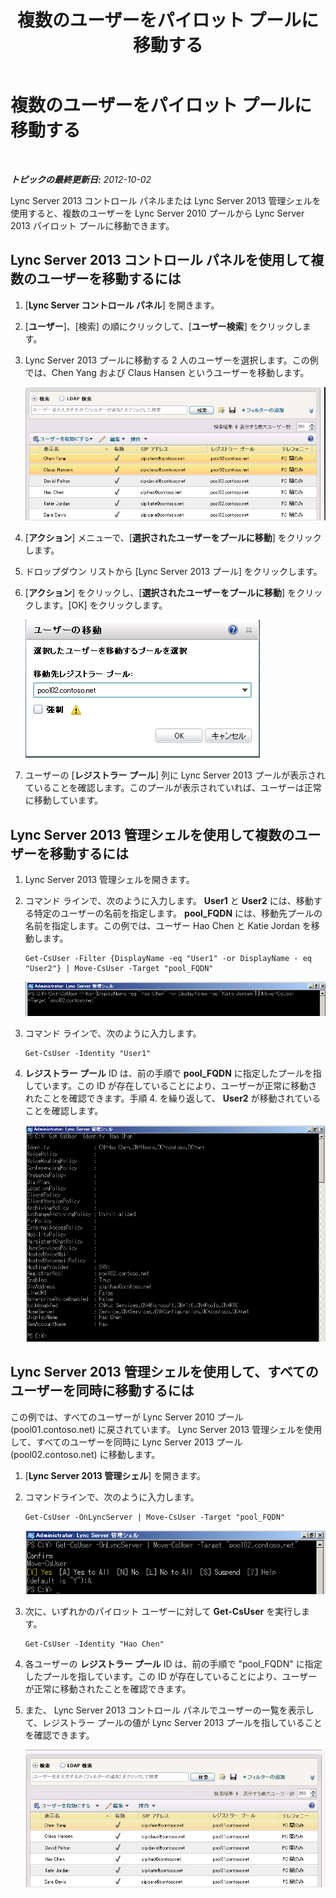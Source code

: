 ﻿---
title: 複数のユーザーをパイロット プールに移動する
TOCTitle: 複数のユーザーをパイロット プールに移動する
ms:assetid: 90d0590c-922c-4933-b778-9dd850b59310
ms:mtpsurl: https://technet.microsoft.com/ja-jp/library/JJ205096(v=OCS.15)
ms:contentKeyID: 48272841
ms.date: 05/19/2016
mtps_version: v=OCS.15
ms.translationtype: HT
---

# 複数のユーザーをパイロット プールに移動する

 

_**トピックの最終更新日:** 2012-10-02_

Lync Server 2013 コントロール パネルまたは Lync Server 2013 管理シェルを使用すると、複数のユーザーを Lync Server 2010 プールから Lync Server 2013 パイロット プールに移動できます。

## Lync Server 2013 コントロール パネルを使用して複数のユーザーを移動するには

1.  \[**Lync Server コントロール パネル**\] を開きます。

2.  \[**ユーザー**\]、\[検索\] の順にクリックして、\[**ユーザー検索**\] をクリックします。

3.  Lync Server 2013 プールに移動する 2 人のユーザーを選択します。この例では、Chen Yang および Claus Hansen というユーザーを移動します。
    
    ![特定の登録プールへのユーザーの移動](images/JJ205096.70d510e1-8e6b-40a5-a80b-27cbc63fc337(OCS.15).jpg "特定の登録プールへのユーザーの移動")  

4.  \[**アクション**\] メニューで、\[**選択されたユーザーをプールに移動**\] をクリックします。

5.  ドロップダウン リストから \[Lync Server 2013 プール\] をクリックします。

6.  \[**アクション**\] をクリックし、\[**選択されたユーザーをプールに移動**\] をクリックします。\[OK\] をクリックします。
    
    ![\[ユーザーの移動\]、\[移動先レジストラー プール\] ダイアログ ボックス](images/JJ205401.8a375003-dc00-4541-b578-4d88f2010601(OCS.15).png "[ユーザーの移動]、[移動先レジストラー プール] ダイアログ ボックス")  

7.  ユーザーの \[**レジストラー プール**\] 列に Lync Server 2013 プールが表示されていることを確認します。このプールが表示されていれば、ユーザーは正常に移動しています。

## Lync Server 2013 管理シェルを使用して複数のユーザーを移動するには

1.  Lync Server 2013 管理シェルを開きます。

2.  コマンド ラインで、次のように入力します。 **User1** と **User2** には、移動する特定のユーザーの名前を指定します。 **pool\_FQDN** には、移動先プールの名前を指定します。この例では、ユーザー Hao Chen と Katie Jordan を移動します。
    
        Get-CsUser -Filter {DisplayName -eq "User1" -or DisplayName - eq "User2"} | Move-CsUser -Target "pool_FQDN"
    
    ![PowerShell、Get-CsUser コマンドレットの例](images/JJ205096.767ff9fc-755d-4a80-a710-5b1367aecbe0(OCS.15).jpg "PowerShell、Get-CsUser コマンドレットの例")  

3.  コマンド ラインで、次のように入力します。
    
        Get-CsUser -Identity "User1"

4.  **レジストラー プール** ID は、前の手順で **pool\_FQDN** に指定したプールを指しています。この ID が存在していることにより、ユーザーが正常に移動されたことを確認できます。手順 4. を繰り返して、 **User2** が移動されていることを確認します。
    
    ![PowerShell、Get-UsUser -Identity コマンドレットの出力](images/JJ205096.8ff04c67-37a0-4156-bfbc-28f9f7b137c8(OCS.15).jpg "PowerShell、Get-UsUser -Identity コマンドレットの出力")  

## Lync Server 2013 管理シェルを使用して、すべてのユーザーを同時に移動するには

この例では、すべてのユーザーが Lync Server 2010 プール (pool01.contoso.net) に戻されています。 Lync Server 2013 管理シェルを使用して、すべてのユーザーを同時に Lync Server 2013 プール (pool02.contoso.net) に移動します。

1.  \[**Lync Server 2013 管理シェル**\] を開きます。

2.  コマンドラインで、次のように入力します。
    
        Get-CsUser -OnLyncServer | Move-CsUser -Target "pool_FQDN"
    
    ![管理シェルの PowerShell コマンドレットと結果](images/JJ205096.1e57ccb1-9378-4dc7-82b7-dcaa63a285c6(OCS.15).png "管理シェルの PowerShell コマンドレットと結果")  

3.  次に、いずれかのパイロット ユーザーに対して **Get-CsUser** を実行します。
    
        Get-CsUser -Identity "Hao Chen"

4.  各ユーザーの **レジストラー プール** ID は、前の手順で "pool\_FQDN" に指定したプールを指しています。この ID が存在していることにより、ユーザーが正常に移動されたことを確認できます。

5.  また、 Lync Server 2013 コントロール パネルでユーザーの一覧を表示して、レジストラー プールの値が Lync Server 2013 プールを指していることを確認できます。
    
    ![Lync Server 2013 コントロール パネル、ユーザー一覧](images/JJ205096.3f2e87a7-ec59-43c5-82cb-e770108bfb04(OCS.15).jpg "Lync Server 2013 コントロール パネル、ユーザー一覧")


